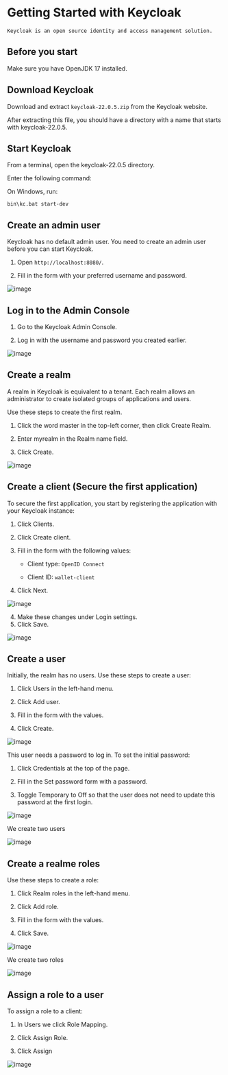 # Getting Started with Keycloak
```
Keycloak is an open source identity and access management solution.
```
## Before you start
Make sure you have OpenJDK 17 installed.

## Download Keycloak
Download and extract `keycloak-22.0.5.zip` from the Keycloak website.

After extracting this file, you should have a directory with a name that starts with keycloak-22.0.5.

## Start Keycloak
From a terminal, open the keycloak-22.0.5 directory.

Enter the following command:

On Windows, run:

`bin\kc.bat start-dev`

## Create an admin user
Keycloak has no default admin user. You need to create an admin user before you can start Keycloak.

1. Open `http://localhost:8080/`.

2. Fill in the form with your preferred username and password.

![image](https://github.com/el-moudni-hicham/keycloak-access-management-getting-started/assets/85403056/b138bc08-4917-4613-9524-88297d0cc855)

## Log in to the Admin Console
1. Go to the Keycloak Admin Console.

2. Log in with the username and password you created earlier.

![image](https://github.com/el-moudni-hicham/keycloak-access-management-getting-started/assets/85403056/074cf902-cdbc-4506-94b5-40ab4613af06)


## Create a realm
A realm in Keycloak is equivalent to a tenant. Each realm allows an administrator to create isolated groups of applications and users. 

Use these steps to create the first realm.

1. Click the word master in the top-left corner, then click Create Realm.

2. Enter myrealm in the Realm name field.

3. Click Create.

![image](https://github.com/el-moudni-hicham/keycloak-access-management-getting-started/assets/85403056/770a1501-5e42-4ce9-97d5-c5a37df802f1)

## Create a client (Secure the first application)
To secure the first application, you start by registering the application with your Keycloak instance:

1. Click Clients.

2. Click Create client.

3. Fill in the form with the following values:

    - Client type: `OpenID Connect`

    - Client ID: `wallet-client`

4. Click Next.
  
![image](https://github.com/el-moudni-hicham/keycloak-access-management-getting-started/assets/85403056/712a397b-99aa-488e-83f6-cb5e19d446f6)


4. Make these changes under Login settings.
5. Click Save.

![image](https://github.com/el-moudni-hicham/keycloak-access-management-getting-started/assets/85403056/81b4c1ad-fd14-49fa-8894-745894cf6f3d)


## Create a user
Initially, the realm has no users. Use these steps to create a user:

1. Click Users in the left-hand menu.

2. Click Add user.

3. Fill in the form with the values.

4. Click Create.

![image](https://github.com/el-moudni-hicham/keycloak-access-management-getting-started/assets/85403056/c0bfdbcf-85bc-4348-a93a-d443dab23835)

This user needs a password to log in. To set the initial password:

1. Click Credentials at the top of the page.

2. Fill in the Set password form with a password.

3. Toggle Temporary to Off so that the user does not need to update this password at the first login.

![image](https://github.com/el-moudni-hicham/keycloak-access-management-getting-started/assets/85403056/bd3dc34f-002d-49cb-b13b-10abbc358a7e)

We create two users 

![image](https://github.com/el-moudni-hicham/keycloak-access-management-getting-started/assets/85403056/9bdf73bf-e05a-44b4-95da-e399a3505e6d)

## Create a realme roles
Use these steps to create a role:

1. Click Realm roles in the left-hand menu.

2. Click Add role.
   
3. Fill in the form with the values.

4. Click Save.

![image](https://github.com/el-moudni-hicham/keycloak-access-management-getting-started/assets/85403056/beb4377b-55ca-4609-8512-6f94a3069b11)

We create two roles

![image](https://github.com/el-moudni-hicham/keycloak-access-management-getting-started/assets/85403056/11a93d59-cfac-4910-afd7-ecd9e59834db)

## Assign a role to a user
To assign a role to a client:

1. In Users we click Role Mapping.

2. Click Assign Role.
  
3. Click Assign

![image](https://github.com/el-moudni-hicham/keycloak-access-management-getting-started/assets/85403056/5d300d84-78e9-4bca-9d1f-22d98e6e8d53)



